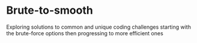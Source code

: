 # Brute-to-smooth
Exploring solutions to common and unique coding challenges starting with the brute-force options then progressing to more efficient ones
